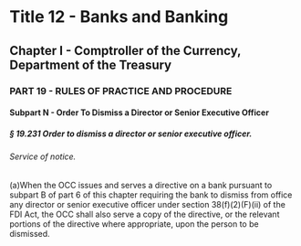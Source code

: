 
# Title 12 - Banks and Banking
## Chapter I - Comptroller of the Currency, Department of the Treasury
### PART 19 - RULES OF PRACTICE AND PROCEDURE
#### Subpart N - Order To Dismiss a Director or Senior Executive Officer
##### § 19.231 Order to dismiss a director or senior executive officer.
###### Service of notice.

(a)When the OCC issues and serves a directive on a bank pursuant to subpart B of part 6 of this chapter requiring the bank to dismiss from office any director or senior executive officer under section 38(f)(2)(F)(ii) of the FDI Act, the OCC shall also serve a copy of the directive, or the relevant portions of the directive where appropriate, upon the person to be dismissed.
